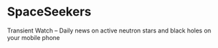# SpaceSeekers
Transient Watch – Daily news on active neutron stars and black holes on your mobile phone
